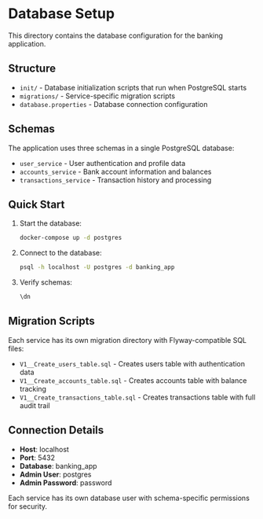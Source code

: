 # Database Setup

This directory contains the database configuration for the banking application.

## Structure

- `init/` - Database initialization scripts that run when PostgreSQL starts
- `migrations/` - Service-specific migration scripts
- `database.properties` - Database connection configuration

## Schemas

The application uses three schemas in a single PostgreSQL database:

- `user_service` - User authentication and profile data
- `accounts_service` - Bank account information and balances
- `transactions_service` - Transaction history and processing

## Quick Start

1. Start the database:
   ```bash
   docker-compose up -d postgres
   ```

2. Connect to the database:
   ```bash
   psql -h localhost -U postgres -d banking_app
   ```

3. Verify schemas:
   ```sql
   \dn
   ```

## Migration Scripts

Each service has its own migration directory with Flyway-compatible SQL files:

- `V1__Create_users_table.sql` - Creates users table with authentication data
- `V1__Create_accounts_table.sql` - Creates accounts table with balance tracking
- `V1__Create_transactions_table.sql` - Creates transactions table with full audit trail

## Connection Details

- **Host**: localhost
- **Port**: 5432
- **Database**: banking_app
- **Admin User**: postgres
- **Admin Password**: password

Each service has its own database user with schema-specific permissions for security.